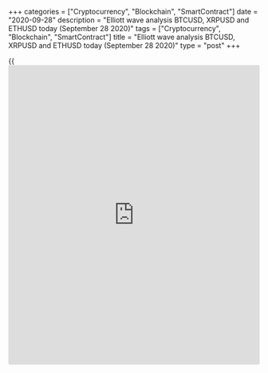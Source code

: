 +++
categories = ["Cryptocurrency", "Blockchain", "SmartContract"]
date = "2020-09-28"
description = "Elliott wave analysis BTCUSD, XRPUSD and ETHUSD today (September 28 2020)"
tags = ["Cryptocurrency", "Blockchain", "SmartContract"]
title = "Elliott wave analysis BTCUSD, XRPUSD and ETHUSD today (September 28 2020)"
type = "post"
+++

{{<iframe id="large-banner" src="https://www.bounty.group/#slide=2.0" width="100%" height="600" scrolling="no" style="border: 0px solid rgb(216, 221, 230); border-radius: 3px;">}}

2020-09-28

2020-09-28

Short-term forecast for BTCUSD, XRPUSD and ETHUSD 28.09.2020Roman Onegin

I welcome my readers!

I have prepared a short-term cryptocurrency forecast based on Elliott
wave analysis of Bitcoin, Ripple, and Ethereum. I suggest entry signals
to trade each cryptocurrency.

All cryptocurrency pairs should conclude corrective waves in the near
future. Next, there should start downtrends. One could yet enter long
trades until the downtrend starts.

The article covers the following subjects:

##  **Elliott wave Bitcoin analysis**

 ****

The BTCUSD market continues forming a large down corrective wave B as a
double zigzag [W]-[X]-[Y]. The final wave [Y] is currently unfolding. It
is likely to conclude as a simple zigzag (A)-(B)-(C). The final impulse
c of (B) should end at a level of 11058. Next, the market should go down
in the impulse wave (C) that may conclude the double zigzag currently
unfolding.

### Trading plan for [BTCUSD][1] today:

Buy 10874.00, TP 11058.00

* * *

##  **Elliott wave Ripple analysis**

 ****

There is forming the downtrend that has started after the bullish
linking wave [X] completed. The new trend must be unfolding as a double
zigzag (W)-(X)-(Y). The first two elements of this double combination
have completed, and there is unfolding the final wave [Y] that is
composed of three main sub-waves A-B-C. The B correction could end at a
level of 0.250. Next, the market should turn down and start declining,
as it is outlined in the chart.

### Trading plan for **[XRPUSD][2]** today

Buy 0.244, TP 0.250

* * *

##  **Elliott wave Ethereum analysis**

 ****

There is also developing the downtrend. After the upward wave (Y)
completed, there has started forming a new zigzag A-B-C. The impulse
wave A and the triple zigzag B seem complete. The market is now
declining in the new downtrend. Most likely, the corrective price
movement in the sub wave [2] should end at a level of around 367.31.
Next, the price should turn down and decline.

### Trading plan  **[ETHUSD][3] **today

Buy 357.27, TP 367.31

* * *

P.S. Did you like my article? Share it in social networks: it will be
the best “thank you" :)

Ask me questions and comment below. I’ll be glad to answer your
questions and give necessary explanations.

 **Useful links:**

  * I recommend trying to trade with a reliable broker [here][4]. The system allows you to trade by yourself or copy successful traders from all across the globe.
  * Use my promo-code BLOG for getting deposit bonus 50% on LiteForex platform. Just enter this code in the appropriate field while [depositing][5] your trading account.
  * Telegram chat for traders: <t.me/liteforexengchat>. We are sharing the signals and trading experience
  * Telegram channel with high-quality analytics, Forex reviews, training articles, and other useful things for traders <t.me/liteforex>

The content of this article reflects the author’s opinion and does not
necessarily reflect the official position of LiteForex. The material
published on this page is provided for informational purposes only and
should not be considered as the provision of investment advice for the
purposes of Directive 2004/39/EC.

Rate this article:

{{value}}

( {{count}} {{title}} )

   1. my.liteforex.com/trading/chart?symbol=BTCUSD
   2. my.liteforex.com/trading/chart?symbol=XRPUSD
   3. my.liteforex.com/trading/chart?symbol=ETHUSD
   4. my.liteforex.com/?category=analysts-opinions&slug=short-term-forecast-for-[BTC](https://www.playgroundfx.com/blog/who-is-the-creator-of-bitcoin/)usd-xrpusd-and-ethusd-28092020&openPopup=%2Fregistration%2Fpopup&utm_source=blog&utm_medium=article&utm_campaign=bonus
   5. my.liteforex.com/deposit/?category=analysts-opinions&slug=short-term-forecast-for-[BTC](https://www.playgroundfx.com/blog/who-is-the-creator-of-bitcoin/)usd-xrpusd-and-ethusd-28092020&promo_code=BLOG&utm_source=blog&utm_medium=article&utm_campaign=bonus